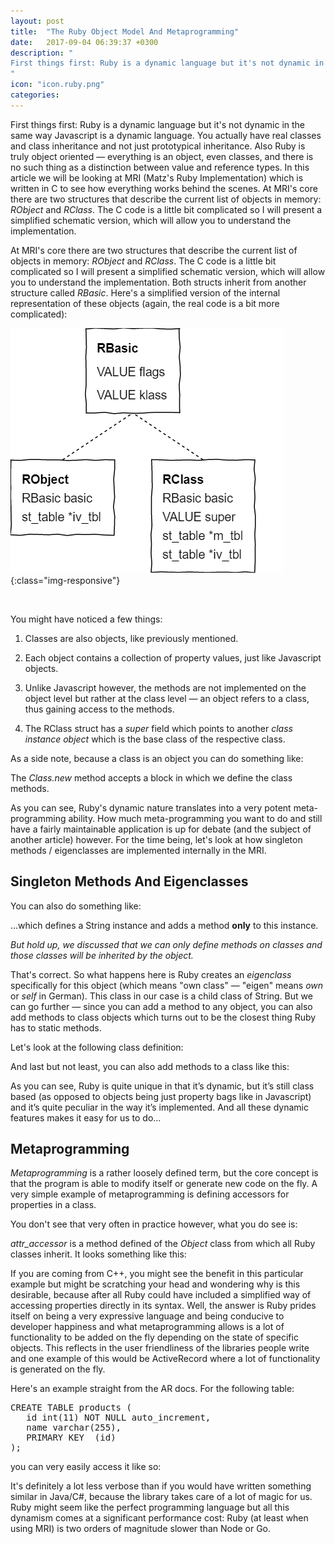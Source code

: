 ```yaml
---
layout: post
title:  "The Ruby Object Model And Metaprogramming"
date:   2017-09-04 06:39:37 +0300
description: "
First things first: Ruby is a dynamic language but it's not dynamic in the same way Javascript is a dynamic language. You actually have real classes and class inheritance and not just prototypical inheritance. Also Ruby is truly object oriented - everything is an object, even classes, and there is no such thing as a distinction between value and reference types. In this article we will be looking at MRI (Matz's Ruby Implementation) which is written in C to see how everything works behind the scenes...
"
icon: "icon.ruby.png"
categories:
---
```

First things first: Ruby is a dynamic language but it's not dynamic in the same way Javascript is a dynamic language. You actually have real classes and class inheritance and not just prototypical inheritance. Also Ruby is truly object oriented — everything is an object, even classes, and there is no such thing as a distinction between value and reference types. In this article we will be looking at MRI (Matz's Ruby Implementation) which is written in C to see how everything works behind the scenes. At MRI's core there are two structures that describe the current list of objects in memory: *RObject* and *RClass*. The C code is a little bit complicated so I will present a simplified schematic version, which will allow you to understand the implementation.

At MRI's core there are two structures that describe the current list of objects in memory: *RObject* and *RClass*. The C code is a little bit complicated so I will present a simplified schematic version, which will allow you to understand the implementation. Both structs inherit from another structure called *RBasic*. Here's a simplified version of the internal representation of these objects (again, the real code is a bit more complicated):

![image-title-here](/images/ruby-objs.png){:class="img-responsive"}

<br/>

You might have noticed a few things:

1. Classes are also objects, like previously mentioned.

2. Each object contains a collection of property values, just like Javascript objects.

3. Unlike Javascript however, the methods are not implemented on the object level but rather at the class level — an object refers to a class, thus gaining access to the methods.

4. The RClass struct has a *super* field which points to another *class instance object* which is the base class of the respective class.

As a side note, because a class is an object you can do something like:

<script src="https://gist.github.com/toaderflorin/f88f4c6bced8898f353006d16a4e7c60.js"></script>

The *Class.new* method accepts a block in which we define the class methods.

As you can see, Ruby's dynamic nature translates into a very potent meta-programming ability. How much meta-programming you want to do and still have a fairly maintainable application is up for debate (and the subject of another article) however. For the time being, let's look at how singleton methods / eigenclasses are implemented internally in the MRI.

## Singleton Methods And Eigenclasses ##

You can also do something like:

<script src="https://gist.github.com/toaderflorin/dee2afd92c2a3f7fa8809858f9ea174d.js"></script>

...which defines a String instance and adds a method **only** to this instance.

*But hold up, we discussed that we can only define methods on classes and those classes will be inherited by the object.*

That's correct. So what happens here is Ruby creates an *eigenclass* specifically for this object (which means "own class" — "eigen" means *own* or *self* in German). This class in our case is a child class of String. But we can go further — since you can add a method to any object, you can also add methods to class objects which turns out to be the closest thing Ruby has to static methods. 

<script src="https://gist.github.com/toaderflorin/ccbb0a2f5b1da6f580c38459f1203f27.js"></script>

Let's look at the following class definition:

<script src="https://gist.github.com/toaderflorin/e784cd304b404c14916a64a851c1a7ab.js"></script>

And last but not least, you can also add methods to a class like this:

<script src="https://gist.github.com/toaderflorin/dede663e10f66dea16e67739ed73d38a.js"></script>

As you can see, Ruby is quite unique in that it’s dynamic, but it’s still class based (as opposed to objects being just property bags like in Javascript) and it’s quite peculiar in the way it’s implemented. And all these dynamic features makes it easy for us to do...

## Metaprogramming ##
*Metaprogramming* is a rather loosely defined term, but the core concept is that the program is able to modify itself or generate new code on the fly. A very simple example of metaprogramming is defining accessors for properties in a class.

<script src="https://gist.github.com/toaderflorin/668c759648ac89371bb173e5eb0d3708.js"></script>

You don't see that very often in practice however, what you do see is:

<script src="https://gist.github.com/toaderflorin/f72919ec8880ce84feded448e3f38360.js"></script>

*attr_accessor* is a method defined of the *Object* class from which all Ruby classes inherit. It looks something like this:

<script src="https://gist.github.com/toaderflorin/aadbf0fcc2ad54841d5d84e7dff23eeb.js"></script>

If you are coming from C++, you might see the benefit in this particular example but might be scratching your head and wondering why is this desirable, because after all Ruby could have included a simplified way of accessing properties directly in its syntax. Well, the answer is Ruby prides itself on being a very expressive language and being conducive to developer happiness and what metaprogramming allows is a lot of functionality to be added on the fly depending on the state of specific objects. This reflects in the user friendliness of the libraries people write and one example of this would be ActiveRecord where a lot of functionality is generated on the fly. 

Here's an example straight from the AR docs. For the following table:

<pre>
CREATE TABLE products (
   id int(11) NOT NULL auto_increment,
   name varchar(255),
   PRIMARY KEY  (id)
);
</pre>

you can very easily access it like so:

<script src="https://gist.github.com/toaderflorin/39614ab27c80ff5bdb3f8f9c335ec7d6.js"></script>

It's definitely a lot less verbose than if you would have written something similar in Java/C#, because the library takes care of a lot of magic for us. Ruby might seem like the perfect programming language but all this dynamism comes at a significant performance cost: Ruby (at least when using MRI) is two orders of magnitude slower than Node or Go.